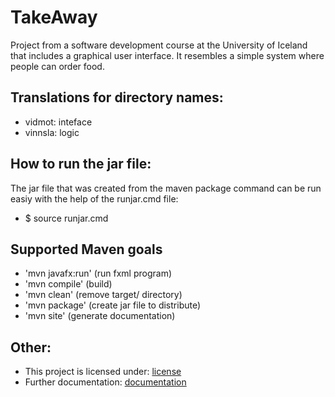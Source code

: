 # TakeAway
Project from a software development course at the University of Iceland that includes a graphical user interface. It resembles a simple system where people can order food.



## Translations for directory names:
 - vidmot: inteface
 - vinnsla: logic


## How to run the jar file:
The jar file that was created from the maven package
command can be run easiy with the help of the runjar.cmd
file:

 - $ source runjar.cmd

## Supported Maven goals
 -  'mvn javafx:run' (run fxml program)
 -  'mvn compile' (build)
 -  'mvn clean' (remove target/ directory)
 -  'mvn package' (create jar file to distribute)
 -  'mvn site' (generate documentation)


## Other:
 - This project is licensed under: [license](LICENSE.md)
 - Further documentation: [documentation](src/site/markdown/documentation.md)
